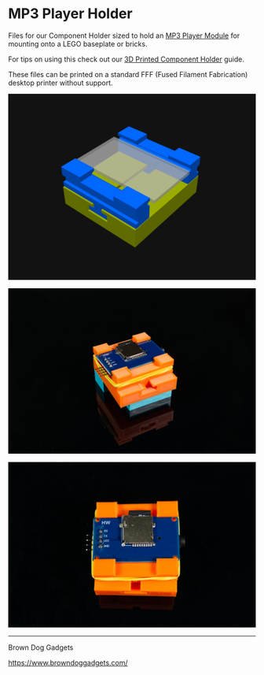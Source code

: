 # MP3 Player Holder

Files for our Component Holder sized to hold an [MP3 Player Module](https://amzn.to/41Bzali) for mounting onto a LEGO baseplate or bricks.

For tips on using this check out our [3D Printed Component Holder](https://learn.browndoggadgets.com/Guide/3D+Printed+Component+Holder/578) guide.

These files can be printed on a standard FFF (Fused Filament Fabrication) desktop printer without support.

![](Images/Component-Holder-5x5.5.png)

![](Images/Component-Holder-5x5.5-5468.jpg)

![](Images/Component-Holder-5x5.5-5474.jpg)

---

Brown Dog Gadgets

https://www.browndoggadgets.com/
